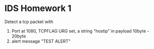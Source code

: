 # IDS Homework 1

Detect a tcp packet with

1. Port at 1080, TCPFLAG URG set, a string "hostip" in payload 10byte - 20byte
2. alert message "TEST ALERT"
